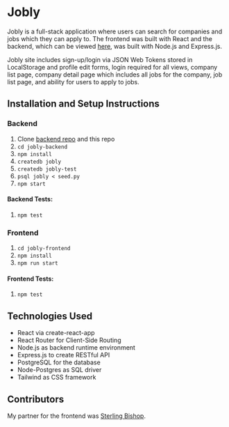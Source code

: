 # Jobly

Jobly is a full-stack application where users can search for companies and jobs which they can apply to. The frontend was built with React and the backend, which can be viewed [here](https://github.com/lpagac/jobly-backend), was built with Node.js and Express.js.

Jobly site includes sign-up/login via JSON Web Tokens stored in LocalStorage and profile edit forms, login required for all views, company list page, company detail page which includes all jobs for the company, job list page, and ability for users to apply to jobs. 

## Installation and Setup Instructions

### Backend
1. Clone [backend repo](https://github.com/lpagac/jobly-backend) and this repo
2. `cd jobly-backend`
3. `npm install`
4. `createdb jobly`
5. `createdb jobly-test`
6. `psql jobly < seed.py`
7. `npm start`

#### Backend Tests:
1. `npm test`

### Frontend
1. `cd jobly-frontend`
2. `npm install`
3. `npm run start`

#### Frontend Tests:
1. `npm test`

## Technologies Used
  * React via create-react-app
  * React Router for Client-Side Routing
  * Node.js as backend runtime environment
  * Express.js to create RESTful API
  * PostgreSQL for the database
  * Node-Postgres as SQL driver
  * Tailwind as CSS framework

## Contributors

My partner for the frontend was [Sterling Bishop](https://github.com/sterlingfire). 
